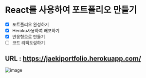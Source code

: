 # React를 사용하여 포트폴리오 만들기

- [x] 포트폴리오 완성하기
- [x] Heroku사용하여 배포하기
- [x] 반응형으로 만들기
- [ ] 코드 리팩토링하기

## URL : https://jaekiportfolio.herokuapp.com/

![image](https://user-images.githubusercontent.com/67590061/132382699-2761b6ac-537c-4b76-b3d2-1bae17307867.png)
